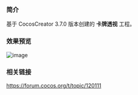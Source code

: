 ### 简介
基于 CocosCreator 3.7.0 版本创建的 **卡牌透视** 工程。

### 效果预览
![image](../../../gif/202206/2022063003.gif)

### 相关链接
https://forum.cocos.org/t/topic/120111